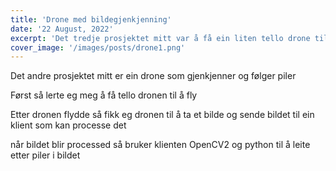 ```yaml
---
title: 'Drone med bildegjenkjenning'
date: '22 August, 2022'
excerpt: 'Det tredje prosjektet mitt var å få ein liten tello drone til å gjenkjenne piler og følge de ved bruk av OpenCV2 som bildegjenkjennings rammeverk.'
cover_image: '/images/posts/drone1.png'
---
```

Det andre prosjektet mitt er ein drone som gjenkjenner og følger piler

Først så lerte eg meg å få tello dronen til å fly

Etter dronen flydde så fikk eg dronen til å ta et bilde og sende bildet til ein klient som kan processe det

når bildet blir processed så bruker klienten OpenCV2 og python til å leite etter piler i bildet